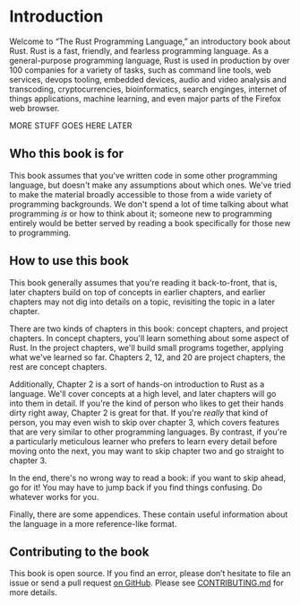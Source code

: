 # Introduction

Welcome to “The Rust Programming Language,” an introductory book about Rust.
Rust is a fast, friendly, and fearless programming language. As a
general-purpose programming language, Rust is used in production by over 100
companies for a variety of tasks, such as command line tools, web services,
devops tooling, embedded devices, audio and video analysis and transcoding,
cryptocurrencies, bioinformatics, search enginges, internet of things
applications, machine learning, and even major parts of the Firefox web
browser.

MORE STUFF GOES HERE LATER

## Who this book is for

This book assumes that you've written code in some other programming
language, but doesn't make any assumptions about which ones. We've tried to
make the material broadly accessible to those from a wide variety of
programming backgrounds. We don't spend a lot of time talking about what
programming *is* or how to think about it; someone new to programming
entirely would be better served by reading a book specifically for those new
to programming.

## How to use this book

This book generally assumes that you're reading it back-to-front, that is, later
chapters build on top of concepts in earlier chapters, and earlier chapters may
not dig into details on a topic, revisiting the topic in a later chapter.

There are two kinds of chapters in this book: concept chapters, and project
chapters. In concept chapters, you'll learn something about some aspect of Rust.
In the project chapters, we'll build small programs together, applying what we've
learned so far. Chapters 2, 12, and 20 are project chapters, the rest are concept
chapters.

Additionally, Chapter 2 is a sort of hands-on introduction to Rust as a
language. We'll cover concepts at a high level, and later chapters will go
into them in detail. If you're the kind of person who likes to get their
hands dirty right away, Chapter 2 is great for that. If you're *really* that
kind of person, you may even wish to skip over chapter 3, which covers
features that are very similar to other programming languages. By contrast,
if you're a particularly meticulous learner who prefers to learn every detail
before moving onto the next, you may want to skip chapter two and go straight
to chapter 3.

In the end, there's no wrong way to read a book: if you want to skip ahead,
go for it! You may have to jump back if you find things confusing. Do
whatever works for you.

Finally, there are some appendices. These contain useful information about
the language in a more reference-like format.

## Contributing to the book

This book is open source. If you find an error, please don’t hesitate to file an
issue or send a pull request [on GitHub]. Please see [CONTRIBUTING.md] for
more details.

[on GitHub]: https://github.com/rust-lang/book
[CONTRIBUTING.md]: https://github.com/rust-lang/book/blob/master/CONTRIBUTING.md
